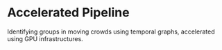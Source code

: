 # Accelerated Pipeline

Identifying groups in moving crowds using temporal graphs, accelerated using GPU
infrastructures.
